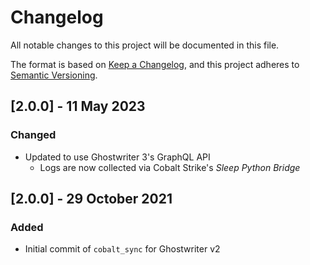 # Changelog

All notable changes to this project will be documented in this file.

The format is based on [Keep a Changelog](https://keepachangelog.com/en/1.0.0/),
and this project adheres to [Semantic Versioning](https://semver.org/spec/v2.0.0.html).

## [2.0.0] - 11 May 2023

### Changed

* Updated to use Ghostwriter 3's GraphQL API
  * Logs are now collected via Cobalt Strike's _Sleep Python Bridge_

## [2.0.0] - 29 October 2021

### Added

* Initial commit of `cobalt_sync` for Ghostwriter v2
